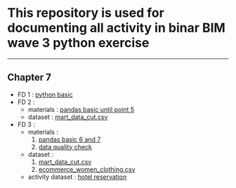 # This repository is used for documenting all activity in binar BIM wave 3 python exercise
-----
## Chapter 7 
- FD 1 : [python basic](https://github.com/irfanespe/binar_bim_wave3_bi_eng/blob/master/chapter7/pandas_basic.ipynb)
- FD 2 :
  - materials : [pandas basic until point 5](https://github.com/irfanespe/binar_bim_wave3_bi_eng/blob/master/chapter7/pandas_basic.ipynb)
  - dataset : [mart_data_cut.csv](https://github.com/irfanespe/binar_bim_wave3_bi_eng/blob/master/dataset/mart_data_cut.csv)
- FD 3 :
  - materials : 
    1. [pandas basic 6 and 7](https://github.com/irfanespe/binar_bim_wave3_bi_eng/blob/master/chapter7/pandas_basic.ipynb)
    2. [data quality check](https://github.com/irfanespe/binar_bim_wave3_bi_eng/blob/master/chapter7/data_quality_and_data_cleansing.ipynb)
  - dataset :
    1. [mart_data_cut.csv](https://github.com/irfanespe/binar_bim_wave3_bi_eng/blob/master/dataset/mart_data_cut.csv)
    2. [ecommerce_women_clothing.csv](https://github.com/irfanespe/binar_bim_wave3_bi_eng/blob/master/dataset/ecommerce_women_clothing.csv)
  - activity dataset : [hotel reservation](https://github.com/irfanespe/binar_bim_wave3_bi_eng/blob/master/dataset/Hotel%20Reservations.csv)
